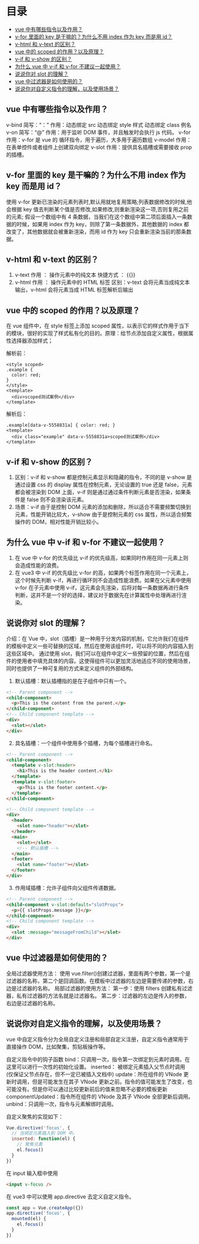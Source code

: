 # 目录

- [vue 中有哪些指令以及作用？](##1)
- [v-for 里面的 key 是干嘛的？为什么不用 index 作为 key 而是用 id？](##1)
- [v-html 和 v-text 的区别？](##1)
- [vue 中的 scoped 的作用？以及原理？](##1)
- [v-if 和 v-show 的区别？](##完成)
- [为什么 vue 中 v-if 和 v-for 不建议一起使用？](##完成)
- [说说你对 slot 的理解？](##完成)
- [vue 中过滤器是如何使用的？](##1)
- [说说你对自定义指令的理解，以及使用场景？](##完成)

## vue 中有哪些指令以及作用？

v-bind
简写：“：”
作用：动态绑定 src 动态绑定 style 样式 动态绑定 class 例名
v-on
简写：“@”
作用：用于监听 DOM 事件，并且触发时会执行 js 代码。
v-for
作用：v-for 是 vue 的 循环指令，用于遍历，大多用于遍历数组
v-model
作用：在表单控件或者组件上创建双向绑定
v-slot
作用：提供具名插槽或需要接收 prop 的插槽。

## v-for 里面的 key 是干嘛的？为什么不用 index 作为 key 而是用 id？

使用 v-for 更新已渲染的元素列表时,默认用就地复用策略;列表数据修改的时候,他会根据 key 值去判断某个值是否修改,如果修改,则重新渲染这一项,否则复用之前的元素; 假设一个数组中有 4 条数据，当我们在这个数组中第二项后面插入一条数据的时候，如果用 index 作为 key，则除了第一条数据外，其他数据的 index 都改变了，其他数据就会被重新渲染，而用 id 作为 key 只会重新渲染当前的那条数据。

## v-html 和 v-text 的区别？

1.  v-text
    作用 ： 操作元素中的纯文本
    快捷方式 ： {{}}
2.  v-html
    作用 ： 操作元素中的 HTML 标签
    区别：v-text 会将元素当成纯文本输出，v-html 会将元素当成 HTML 标签解析后输出

## vue 中的 scoped 的作用？以及原理？

在 vue 组件中，在 style 标签上添加 scoped 属性，以表示它的样式作用于当下的模块，很好的实现了样式私有化的目的。原理：给节点添加自定义属性，根据属性选择器添加样式；

解析前：

```vue
<style scoped>
.example {
  color: red;
}
</style>
<template>
  <div>scoped测试案例</div>
</template>
```

解析后：

```vue
.example[data-v-5558831a] { color: red; }
<template>
  <div class="example" data-v-5558831a>scoped测试案例</div>
</template>
```

## v-if 和 v-show 的区别？

1. 区别：v-if 和 v-show 都是控制元素显示和隐藏的指令，不同的是 v-show 是通过设置 css 的 display 属性在控制元素，无论设置的 true 还是 false，元素都会被渲染到 DOM 上面，v-if 则是通过通过条件判断元素是否渲染，如果条件是 false 则不会渲染该元素。
2. 场景：v-if 由于是控制 DOM 元素的添加和删除，所以适合不需要频繁切换到元素，性能开销比较大，v-show 由于是控制元素的 css 属性，所以适合频繁操作的 DOM，相对性能开销比较小。

## 为什么 vue 中 v-if 和 v-for 不建议一起使用？

1. 在 vue 中 v-for 的优先级比 v-if 的优先级高，如果同时作用在同一元素上则会造成性能的浪费。
2. 在 vue3 中 v-if 的优先级比 v-for 的高，如果两个标签作用在同一个元素上，这个时候先判断 v-if，再进行循环则不会造成性能浪费。如果在父元素中使用 v-for 在子元素中使用 v-if，这元素会先渲染，后将对每一条数据再进行条件判断，这并不是一个好的选择，建议对于数据先在计算属性中处理再进行渲染。

## 说说你对 slot 的理解？

介绍：在 Vue 中，slot（插槽）是一种用于分发内容的机制，它允许我们在组件的模板中定义一些可替换的区域，然后在使用该组件时，可以将不同的内容插入到这些区域中。
通过使用 slot，我们可以在组件中定义一些预留的位置，然后在组件的使用者中填充具体的内容。这使得组件可以更加灵活地适应不同的使用场景，同时也提供了一种可复用的方式来定义组件的外部结构。

1. 默认插槽：默认插槽指的是在子组件中只有一个。

```html
<!-- Parent component -->
<child-component>
  <p>This is the content from the parent.</p>
</child-component>
<!-- Child component template -->
<div>
  <slot></slot>
</div>
```

2. 具名插槽：一个组件中使用多个插槽，为每个插槽进行命名。

```html
<!-- Parent component -->
<child-component>
  <template v-slot:header>
    <h1>This is the header content.</h1>
  </template>
  <template v-slot:footer>
    <p>This is the footer content.</p>
  </template>
</child-component>

<!-- Child component template -->
<div>
  <header>
    <slot name="header"></slot>
  </header>
  <main>
    <slot></slot>
    <!-- 默认插槽 -->
  </main>
  <footer>
    <slot name="footer"></slot>
  </footer>
</div>
```

3. 作用域插槽：允许子组件向父组件传递数据。

```html
<!-- Parent component -->
<child-component v-slot:default="slotProps">
  <p>{{ slotProps.message }}</p>
</child-component>
<!-- Child component template -->
<div>
  <slot :message="messageFromChild"></slot>
</div>
```

## vue 中过滤器是如何使用的？

全局过滤器使用方法：
使用 vue.filter()创建过滤器，里面有两个参数，第一个是过滤器的名称，第二个是回调函数。在模板中过滤器的左边是需要传递的参数，右边是过滤器的名称。
局部过滤器的使用方法：
第一步：使用 filters 创建私有过滤器，私有过滤器的方法名就是过滤器名。
第二步：过滤器的左边是传入的参数，右边是过滤器的名称。

## 说说你对自定义指令的理解，以及使用场景？

vue 中自定义指令分为全局自定义注册和局部自定义注册，自定义指令通常用于直接操作 DOM，比如聚集，剪贴板操作等。

自定义指令中的钩子函数
bind：只调用一次，指令第一次绑定到元素时调用。在这里可以进行一次性的初始化设置。
inserted： 被绑定元素插入父节点时调用 (仅保证父节点存在，但不一定已被插入文档中)
update：所在组件的 VNode 更新时调用，但是可能发生在其子 VNode 更新之前。指令的值可能发生了改变，也可能没有。但是你可以通过比较更新前后的值来忽略不必要的模板更新
componentUpdated：指令所在组件的 VNode 及其子 VNode 全部更新后调用。
unbind：只调用一次，指令与元素解绑时调用。

自定义聚焦的实现如下：

```js
Vue.directive('focus', {
  // 当绑定元素插入到 DOM 中。
  inserted: function(el) {
    // 聚焦元素
    el.focus()
  }
})
```

在 input 输入框中使用

```html
<input v-focus />
```

在 vue3 中可以使用 app.directive 去定义自定义指令。

```js
const app = Vue.createApp({})
app.directive('focus', {
  mounted(el) {
    el.focus()
  }
})
```
